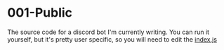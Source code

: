 # 001-Public

The source code for a  discord bot I'm currently writing.
You can run it yourself, but it's pretty user specific, so you will need to edit the [index.js](https://github.com/TheBozzz34/001-Public/index.js)
